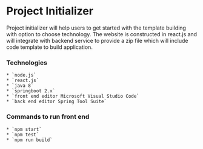 # Project Initializer

Project initializer will help users to get started with the template building with option to choose
technology. The website is constructed in react.js and will integrate with backend service to provide
a zip file which will include code template to build application.

### Technologies
    * `node.js`
    * `react.js`
    * `java 8`
    * `springboot 2.x`
    * `front end editor Microsoft Visual Studio Code`
    * `back end editor Spring Tool Suite`

### Commands to run front end
    * `npm start`
    * `npm test`
    * `npm run build`
    
